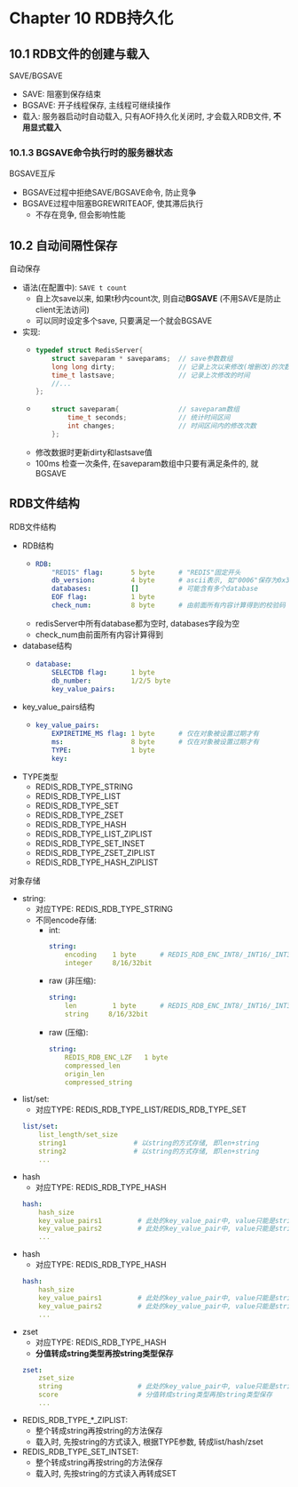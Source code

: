 # Chapter 10 RDB持久化

## 10.1 RDB文件的创建与载入

SAVE/BGSAVE
- SAVE: 阻塞到保存结束
- BGSAVE: 开子线程保存, 主线程可继续操作
- 载入: 服务器启动时自动载入, 只有AOF持久化关闭时, 才会载入RDB文件, **不用显式载入**

### 10.1.3 BGSAVE命令执行时的服务器状态

BGSAVE互斥
- BGSAVE过程中拒绝SAVE/BGSAVE命令, 防止竞争
- BGSAVE过程中阻塞BGREWRITEAOF, 使其滞后执行
    - 不存在竞争, 但会影响性能


## 10.2 自动间隔性保存


自动保存
- 语法(在配置中): `SAVE t count`
    - 自上次save以来, 如果t秒内count次, 则自动**BGSAVE** (不用SAVE是防止client无法访问)
    - 可以同时设定多个save, 只要满足一个就会BGSAVE
- 实现:
    -   ```cpp
        typedef struct RedisServer{
            struct saveparam * saveparams;  // save参数数组
            long long dirty;                // 记录上次以来修改(增删改)的次数
            time_t lastsave;                // 记录上次修改的时间
            //...
        };
        ```
    -   ```cpp
            struct saveparam{               // saveparam数组
                time_t seconds;             // 统计时间区间
                int changes;                // 时间区间内的修改次数
            };
        ```
    - 修改数据时更新dirty和lastsave值
    - 100ms 检查一次条件, 在saveparam数组中只要有满足条件的, 就BGSAVE


## RDB文件结构
RDB文件结构
- RDB结构
    -   ```YAML
        RDB:
            "REDIS" flag:       5 byte      # "REDIS"固定开头
            db_version:         4 byte      # ascii表示, 如"0006"保存为0x30303036
            databases:          []          # 可能含有多个database
            EOF flag:           1 byte
            check_num:          8 byte      # 由前面所有内容计算得到的校验码
        ```
    - redisServer中所有database都为空时, databases字段为空
    - check_num由前面所有内容计算得到
- database结构
    -   ```yaml
        database:
            SELECTDB flag:      1 byte
            db_number:          1/2/5 byte
            key_value_pairs:          
        ````
- key_value_pairs结构
    -   ```yaml
        key_value_pairs:
            EXPIRETIME_MS flag: 1 byte      # 仅在对象被设置过期才有
            ms:                 8 byte      # 仅在对象被设置过期才有
            TYPE:               1 byte
            key:                
        ````
- TYPE类型
    - REDIS_RDB_TYPE_STRING
    - REDIS_RDB_TYPE_LIST
    - REDIS_RDB_TYPE_SET
    - REDIS_RDB_TYPE_ZSET
    - REDIS_RDB_TYPE_HASH
    - REDIS_RDB_TYPE_LIST_ZIPLIST
    - REDIS_RDB_TYPE_SET_INSET
    - REDIS_RDB_TYPE_ZSET_ZIPLIST
    - REDIS_RDB_TYPE_HASH_ZIPLIST

对象存储
- string:
    - 对应TYPE: REDIS_RDB_TYPE_STRING
    - 不同encode存储:
        - int:
            ```YAML
            string:
                encoding    1 byte      # REDIS_RDB_ENC_INT8/_INT16/_INT32
                integer     8/16/32bit
            ```
        - raw (非压缩):
            ```YAML
            string:
                len         1 byte      # REDIS_RDB_ENC_INT8/_INT16/_INT32
                string     8/16/32bit
            ```
        - raw (压缩):
            ```YAML
            string:
                REDIS_RDB_ENC_LZF   1 byte
                compressed_len      
                origin_len      
                compressed_string
            ```
- list/set:
    - 对应TYPE: REDIS_RDB_TYPE_LIST/REDIS_RDB_TYPE_SET
    ```yaml
    list/set:
        list_length/set_size
        string1                 # 以string的方式存储, 即len+string
        string2                 # 以string的方式存储, 即len+string
        ...
    ```
- hash
    - 对应TYPE: REDIS_RDB_TYPE_HASH
    ```yaml
    hash:
        hash_size
        key_value_pairs1         # 此处的key_value_pair中, value只能是string
        key_value_pairs2         # 此处的key_value_pair中, value只能是string
        ...
    ```
- hash
    - 对应TYPE: REDIS_RDB_TYPE_HASH
    ```yaml
    hash:
        hash_size
        key_value_pairs1         # 此处的key_value_pair中, value只能是string
        key_value_pairs2         # 此处的key_value_pair中, value只能是string
        ...
    ```
- zset
    - 对应TYPE: REDIS_RDB_TYPE_HASH
    - **分值转成string类型再按string类型保存**
    ```yaml
    zset:
        zset_size
        string                   # 此处的key_value_pair中, value只能是string
        score                    # 分值转成string类型再按string类型保存
        ...
    ```
- REDIS_RDB_TYPE_*_ZIPLIST: 
    - 整个转成string再按string的方法保存
    - 载入时, 先按string的方式读入, 根据TYPE参数, 转成list/hash/zset
- REDIS_RDB_TYPE_SET_INTSET:
    - 整个转成string再按string的方法保存
    - 载入时, 先按string的方式读入再转成SET
